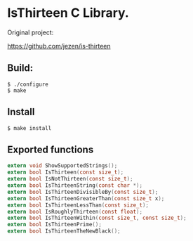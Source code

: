 # IsThirteen C Library.

Original project:

https://github.com/jezen/is-thirteen

## Build:

```
$ ./configure
$ make
```

## Install

`$ make install`

## Exported functions

```c
extern void ShowSupportedStrings();
extern bool IsThirteen(const size_t);
extern bool IsNotThirteen(const size_t);
extern bool IsThirteenString(const char *);
extern bool IsThirteenDivisibleBy(const size_t);
extern bool IsThirteenGreaterThan(const size_t x);
extern bool IsThirteenLessThan(const size_t);
extern bool IsRoughlyThirteen(const float);
extern bool IsThirteenWithin(const size_t, const size_t);
extern bool IsThirteenPrime();
extern bool IsThirteenTheNewBlack();
```
